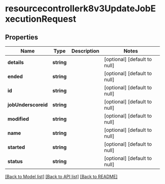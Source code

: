 # resourcecontrollerk8v3UpdateJobExecutionRequest

## Properties
Name | Type | Description | Notes
------------ | ------------- | ------------- | -------------
**details** | **string** |  | [optional] [default to null]
**ended** | **string** |  | [optional] [default to null]
**id** | **string** |  | [optional] [default to null]
**jobUnderscoreid** | **string** |  | [optional] [default to null]
**modified** | **string** |  | [optional] [default to null]
**name** | **string** |  | [optional] [default to null]
**started** | **string** |  | [optional] [default to null]
**status** | **string** |  | [optional] [default to null]

[[Back to Model list]](../README.md#documentation-for-models) [[Back to API list]](../README.md#documentation-for-api-endpoints) [[Back to README]](../README.md)


